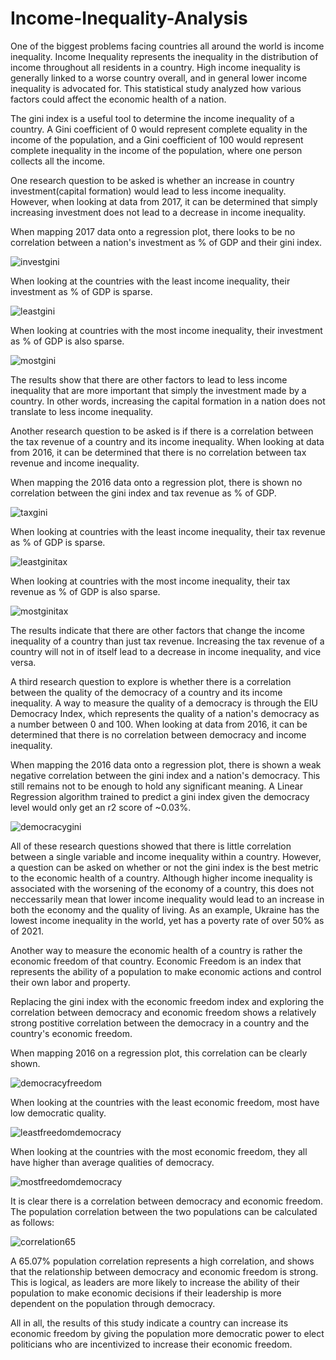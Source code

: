 # Income-Inequality-Analysis
One of the biggest problems facing countries all around the world is income inequality. Income Inequality represents the inequality in the distribution of income throughout all residents in a country. High income inequality is generally linked to a worse country overall, and in general lower income inequality is advocated for. This statistical study analyzed how various factors could affect the economic health of a nation. 

The gini index is a useful tool to determine the income inequality of a country. A Gini coefficient of 0 would represent complete equality in the income of the population, and a Gini coefficient of 100 would represent complete inequality in the income of the population, where one person collects all the income. 

One research question to be asked is whether an increase in country investment(capital formation) would lead to less income inequality. However, when looking at data from 2017, it can be determined that simply increasing investment does not lead to a decrease in income inequality. 

When mapping 2017 data onto a regression plot, there looks to be no correlation between a nation's investment  as % of GDP and their gini index.

![investgini](https://user-images.githubusercontent.com/77365987/122496021-f14c6f00-cf9f-11eb-8a86-25f7a202bc5d.png)

When looking at the countries with the least income inequality, their investment as % of GDP is sparse.

![leastgini](https://user-images.githubusercontent.com/77365987/122496133-1b059600-cfa0-11eb-8dcb-c841fc727367.png)

When looking at countries with the most income inequality, their investment as % of GDP is also sparse.

![mostgini](https://user-images.githubusercontent.com/77365987/122496313-6324b880-cfa0-11eb-8370-73c1cc7c710c.png)

The results show that there are other factors to lead to less income inequality that are more important that simply the investment made by a country. In other words, increasing the capital formation in a nation does not translate to less income inequality.

Another research question to be asked is if there is a correlation between the tax revenue of a country and its income inequality. When looking at data from 2016, it can be determined that there is no correlation between tax revenue and income inequality.

When mapping the 2016 data onto a regression plot, there is shown no correlation between the gini index and tax revenue as % of GDP.

![taxgini](https://user-images.githubusercontent.com/77365987/122497758-c6afe580-cfa2-11eb-80bf-6748d5a482ea.png)

When looking at countries with the least income inequality, their tax revenue as % of GDP is sparse.

![leastginitax](https://user-images.githubusercontent.com/77365987/122497813-dcbda600-cfa2-11eb-9770-5ff94d2e1d51.png)

When looking at countries with the most income inequality, their tax revenue as % of GDP is also sparse.

![mostginitax](https://user-images.githubusercontent.com/77365987/122497848-e9da9500-cfa2-11eb-9c78-ef5deb7fadc2.png)

The results indicate that there are other factors that change the income inequality of a country than just tax revenue. Increasing the tax revenue of a country will not in of itself lead to a decrease in income inequality, and vice versa.

A third research question to explore is whether there is a correlation between the quality of the democracy of a country and its income inequality. A way to measure the quality of a democracy is through the EIU Democracy Index, which represents the quality of a nation's democracy as a number between 0 and 100. When looking at data from 2016, it can be determined that there is no correlation between democracy and income inequality.

When mapping the 2016 data onto a regression plot, there is shown a weak negative correlation between the gini index and a nation's democracy. This still remains not to be enough to hold any significant meaning. A Linear Regression algorithm trained to predict a gini index given the democracy level would only get an r2 score of ~0.03%. 

![democracygini](https://user-images.githubusercontent.com/77365987/122498489-13e08700-cfa4-11eb-9f28-e0c5a26e02fd.png)

All of these research questions showed that there is little correlation between a single variable and income inequality within a country. However, a question can be asked on whether or not the gini index is the best metric to the economic health of a country. Although higher income inequality is associated with the worsening of the economy of a country, this does not neccessarily mean that lower income inequality would lead to an increase in both the economy and the quality of living. As an example, Ukraine has the lowest income inequality in the world, yet has a poverty rate of over 50% as of 2021. 

Another way to measure the economic health of a country is rather the economic freedom of that country. Economic Freedom is an index that represents the ability of a population to make economic actions and control their own labor and property. 

Replacing the gini index with the economic freedom index and exploring the correlation between democracy and economic freedom shows a relatively strong postitive correlation between the democracy in a country and the country's economic freedom. 

When mapping 2016 on a regression plot, this correlation can be clearly shown.

![democracyfreedom](https://user-images.githubusercontent.com/77365987/122509594-e81bcc00-cfb8-11eb-9033-132168cb203b.png)

When looking at the countries with the least economic freedom, most have low democratic quality.

![leastfreedomdemocracy](https://user-images.githubusercontent.com/77365987/122509760-2a450d80-cfb9-11eb-9b2c-3fcd3215c36d.png)

When looking at the countries with the most economic freedom, they all have higher than average qualities of democracy.

![mostfreedomdemocracy](https://user-images.githubusercontent.com/77365987/122509783-38932980-cfb9-11eb-87a0-1dc646a8f17d.png)

It is clear there is a correlation between democracy and economic freedom. The population correlation between the two populations can be calculated as follows:

![correlation65](https://user-images.githubusercontent.com/77365987/122510370-5319d280-cfba-11eb-9210-4bf21fbb9d7c.png)

A 65.07% population correlation represents a high correlation, and shows that the relationship between democracy and economic freedom is strong. This is logical, as leaders are more likely to increase the ability of their population to make economic decisions if their leadership is more dependent on the population through democracy. 

All in all, the results of this study indicate a country can increase its economic freedom by giving the population more democratic power to elect politicians who are incentivized to increase their economic freedom. 
